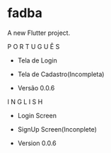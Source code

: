 # fadba

A new Flutter project.


P O R T U G U Ê S

- Tela de Login

- Tela de Cadastro(Incompleta)

- Versão 0.0.6


I N G L I S H

- Login Screen

- SignUp Screen(Inconplete)

- Version 0.0.6

